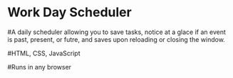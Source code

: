 # Work Day Scheduler

#A daily scheduler allowing you to save tasks, notice at a glace if an event is past, present, or futre, and saves upon reloading or closing the window.

#HTML, CSS, JavaScript

#Runs in any browser


